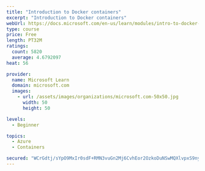 ```yaml
---
title: "Introduction to Docker containers"
excerpt: "Introduction to Docker containers"
webUrl: https://docs.microsoft.com/en-us/learn/modules/intro-to-docker-containers/
type: course
price: Free
length: PT32M
ratings:
  count: 5820
  average: 4.6792097
heat: 56

provider:
  name: Microsoft Learn
  domain: microsoft.com
  images:
    - url: /assets/images/organizations/microsoft.com-50x50.jpg
      width: 50
      height: 50

levels:
  - Beginner

topics:
  - Azure
  - Containers

secured: "WCrGdtj/sYpO9MxIr0sdF+RMN3vuGn2Mj6CvhEor2OzkoDuNSwMQXlvpxS9nydg6ZNKbFYxGcbQt3f129UlqTc+QPrzKuoRU/VcI8lqDl/RAP1afE4POyDvrOpOdZZmClZn0RGkZoEMS8V2cJxDgF033SYKI7ZP1XMiBbYp1OxwpcN0V2NKBhHr2ggCnYNealdugxXrD9DebTSVKQDT34I/ktY4rTz2jwbjZLM1OmdqoIuSBK72G1a6X4OQjkQ8Eac+E4q3PgmrxcOembwKFtJrwAvtBWJkxBhx527cNzR3zesJFCjoIYxlPA5JAgXwCUGeX0wFbB36I4D7JWInehnrVEtxTIg909wgyPTGTbKmOjHX3hvIMhgEJWGQ9xZ56bhVZrEo5Qo4Beg/k+SDEg9GZL9DFvPFFdzA1QQSUaeE=;46nrnQ5prXVp72iaN+vyQQ=="
---
```


